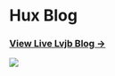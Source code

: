 # Hux Blog

### [View Live Lvjb Blog &rarr;](https://truemanlv.github.io/)

![](http://huangxuan.me/img/blog-desktop.jpg)




